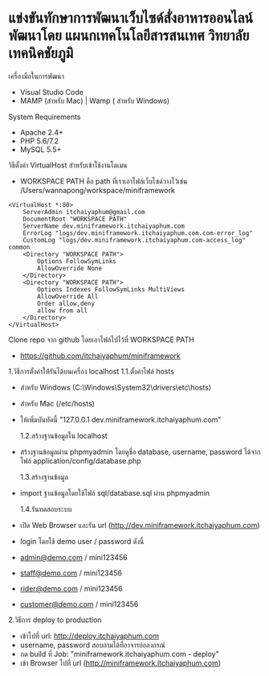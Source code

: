 # แข่งขันทักษาการพัฒนาเว็บไซด์สั่งอาหารออนไลน์ พัฒนาโดย แผนกเทคโนโลยีสารสนเทศ วิทยาลัยเทคนิคชัยภูมิ

เครื่องมือในการพัฒนา

- Visual Studio Code
- MAMP (สำหรับ Mac) | Wamp ( สำหรับ Windows)

System Requirements

- Apache 2.4+
- PHP 5.6/7.2
- MySQL 5.5+

วิธีตั้งค่า VirtualHost สำหรับเข้าใช้งานโดเมน

- WORKSPACE PATH คือ path ที่เราเอาไฟล์เว็บไซด์วางไว้เช่น /Users/wannapong/workspace/miniframework

```
<VirtualHost *:80>
    ServerAdmin itchaiyaphum@gmail.com
    DocumentRoot "WORKSPACE PATH"
    ServerName dev.miniframework.itchaiyaphum.com
    ErrorLog "logs/dev.miniframework.itchaiyaphum.com.com-error_log"
    CustomLog "logs/dev.miniframework.itchaiyaphum.com-access_log" common
    <Directory "WORKSPACE PATH">
        Options FollowSymLinks
        AllowOverride None
    </Directory>
    <Directory "WORKSPACE PATH">
        Options Indexes FollowSymLinks MultiViews
        AllowOverride All
        Order allow,deny
        allow from all
    </Directory>
</VirtualHost>
```

Clone repo จาก github โดยเอาไฟล์ไปไว้ที่ WORKSPACE PATH

- https://github.com/itchaiyaphum/miniframework

1.วิธีการตั้งค่าให้้รันได้บนเครื่อง localhost
1.1.ตั้งค่าไฟล์ hosts

- สำหรับ Windows (C:\Windows\System32\drivers\etc\hosts)
- สำหรับ Mac (/etc/hosts)
- ให้เพิ่มบันทัดนี้ "127.0.0.1 dev.miniframework.itchaiyaphum.com"

  1.2.สร้างฐานข้อมูลใน localhost

- สร้างฐานข้อมูลผ่าน phpmyadmin โดยดูชื่อ database, username, password ได้จากไฟล์ application/config/database.php

  1.3.สร้างฐานข้อมูล

- import ฐานข้อมูลโดยใช้ไฟล์ sql/database.sql ผ่าน phpmyadmin

  1.4.รันทดสอบระบบ

- เปิด Web Browser และรัน url (http://dev.miniframework.itchaiyaphum.com)
- login โดยใช้ demo user / password ดังนี้
- admin@demo.com / mini123456
- staff@demo.com / mini123456
- rider@demo.com / mini123456
- customer@demo.com / mini123456

2.วิธีการ deploy to production

- เข้าไปที่ url: http://deploy.itchaiyaphum.com
- username, password สอบถามได้ที่อาจารย์อลงกรณ์
- กด build ที่ Job: "miniframework.itchaiyaphum.com - deploy"
- เข้า Browser ไปที่ url (http://miniframework.itchaiyaphum.com)